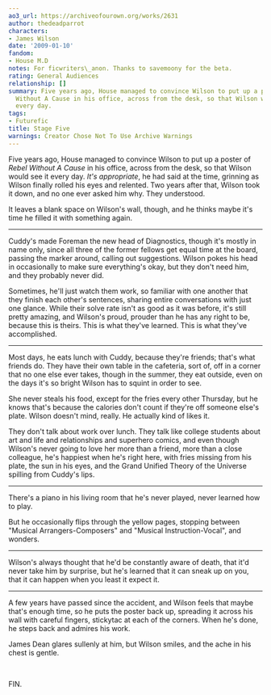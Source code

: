 ```yaml
---
ao3_url: https://archiveofourown.org/works/2631
author: thedeadparrot
characters:
- James Wilson
date: '2009-01-10'
fandom:
- House M.D
notes: For ficwriters\_anon. Thanks to savemoony for the beta.
rating: General Audiences
relationship: []
summary: Five years ago, House managed to convince Wilson to put up a poster of Rebel
  Without A Cause in his office, across from the desk, so that Wilson would see it
  every day.
tags:
- Futurefic
title: Stage Five
warnings: Creator Chose Not To Use Archive Warnings
---
```


Five years ago, House managed to convince Wilson to put up a poster of *Rebel Without A Cause* in his office, across from the desk, so that Wilson would see it every day. *It's appropriate*, he had said at the time, grinning as Wilson finally rolled his eyes and relented. Two years after that, Wilson took it down, and no one ever asked him why. They understood.

It leaves a blank space on Wilson's wall, though, and he thinks maybe it's time he filled it with something again.



---

Cuddy's made Foreman the new head of Diagnostics, though it's mostly in name only, since all three of the former fellows get equal time at the board, passing the marker around, calling out suggestions. Wilson pokes his head in occasionally to make sure everything's okay, but they don't need him, and they probably never did.

Sometimes, he'll just watch them work, so familiar with one another that they finish each other's sentences, sharing entire conversations with just one glance. While their solve rate isn't as good as it was before, it's still pretty amazing, and Wilson's proud, prouder than he has any right to be, because this is theirs. This is what they've learned. This is what they've accomplished.



---

Most days, he eats lunch with Cuddy, because they're friends; that's what friends do. They have their own table in the cafeteria, sort of, off in a corner that no one else ever takes, though in the summer, they eat outside, even on the days it's so bright Wilson has to squint in order to see.

She never steals his food, except for the fries every other Thursday, but he knows that's because the calories don't count if they're off someone else's plate. Wilson doesn't mind, really. He actually kind of likes it.

They don't talk about work over lunch. They talk like college students about art and life and relationships and superhero comics, and even though Wilson's never going to love her more than a friend, more than a close colleague, he's happiest when he's right here, with fries missing from his plate, the sun in his eyes, and the Grand Unified Theory of the Universe spilling from Cuddy's lips.



---

There's a piano in his living room that he's never played, never learned how to play.

But he occasionally flips through the yellow pages, stopping between "Musical Arrangers\-Composers" and "Musical Instruction\-Vocal", and wonders.



---

Wilson's always thought that he'd be constantly aware of death, that it'd never take him by surprise, but he's learned that it can sneak up on you, that it can happen when you least it expect it.



---

A few years have passed since the accident, and Wilson feels that maybe that's enough time, so he puts the poster back up, spreading it across his wall with careful fingers, stickytac at each of the corners. When he's done, he steps back and admires his work.

James Dean glares sullenly at him, but Wilson smiles, and the ache in his chest is gentle.

 

FIN.